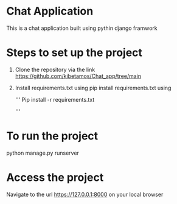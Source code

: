    # Chat Application 
 This is a chat application built using pythin django framwork
 
# Steps to set up the project

1. Clone the repository via the link </br>   https://github.com/kibetamos/Chat_app/tree/main


2. Install requirements.txt using pip install requirements.txt  using 

   '''
      Pip install -r requirements.txt

   '''


# To run the project
python manage.py runserver


# Access the project

Navigate to the url  https://127.0.0.1:8000  on your local browser 

